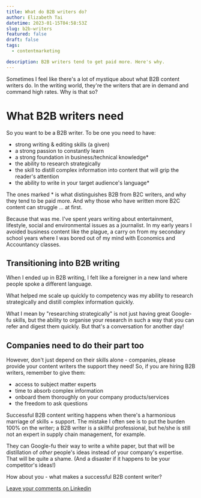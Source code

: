```yaml
---
title: What do B2B writers do?
author: Elizabeth Tai
datetime: 2023-01-15T04:58:53Z
slug: b2b-writers
featured: false
draft: false
tags:
  - contentmarketing

description: B2B writers tend to get paid more. Here's why.
---
```


Sometimes I feel like there's a lot of mystique about what B2B content writers do. In the writing world, they're the writers that are in demand and command high rates. Why is that so?

# What B2B writers need

So you want to be a B2B writer. To be one you need to have:

- strong writing & editing skills (a given)
- a strong passion to constantly learn
- a strong foundation in business/technical knowledge\*
- the ability to research strategically
- the skill to distill complex information into content that will grip the reader's attention
- the ability to write in your target audience's language\*

The ones marked \* is what distinguishes B2B from B2C writers, and why they tend to be paid more. And why those who have written more B2C content can struggle ... at first.

Because that was me. I've spent years writing about entertainment, lifestyle, social and environmental issues as a journalist. In my early years I avoided business content like the plague, a carry on from my secondary school years where I was bored out of my mind with Economics and Accountancy classes.

## Transitioning into B2B writing

When I ended up in B2B writing, I felt like a foreigner in a new land where people spoke a different language.

What helped me scale up quickly to competency was my ability to research strategically and distill complex information quickly.

What I mean by "researching strategically" is not just having great Google-fu skills, but the ability to organise your research in such a way that you can refer and digest them quickly. But that's a conversation for another day!

## Companies need to do their part too

However, don't just depend on their skills alone - companies, please provide your content writers the support they need! So, if you are hiring B2B writers, remember to give them:

- access to subject matter experts
- time to absorb complex information
- onboard them thoroughly on your company products/services
- the freedom to ask questions

Successful B2B content writing happens when there's a harmonious marriage of skills + support. The mistake I often see is to put the burden 100% on the writer; a B2B writer is a skillful professional, but he/she is still not an expert in supply chain management, for example.

They can Google-fu their way to write a white paper, but that will be distillation of _other_ people's ideas instead of your company's expertise. That will be quite a shame. (And a disaster if it happens to be your competitor's ideas!)

How about you - what makes a successful B2B content writer?

[Leave your comments on Linkedin](https://www.linkedin.com/posts/elizabethtai_b2bcontent-activity-6950965761280520192-VcWo/?utm_source=share&utm_medium=member_desktop)

